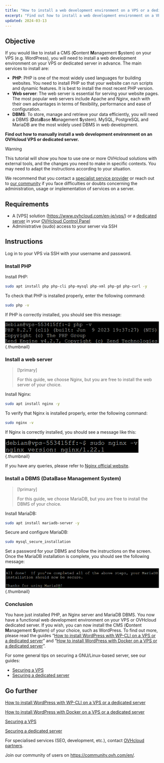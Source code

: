 ```yaml
---
title: "How to install a web development environment on a VPS or a dedicated server"
excerpt: "Find out how to install a web development environment on a VPS or an OVHcloud dedicated server"
updated: 2024-03-13
---
```


## Objective

If you would like to install a CMS (**C**ontent **M**anagement **S**ystem) on your VPS (e.g. WordPress), you will need to install a web development environment on your VPS or dedicated server in advance. The main services to install are:

- **PHP**: PHP is one of the most widely used languages for building websites. You need to install PHP so that your website can run scripts and dynamic features. It is best to install the most recent PHP version.
- **Web server**: The web server is essential for serving your website pages. The most popular web servers include Apache and Nginx, each with their own advantages in terms of flexibility, performance and ease of configuration.
- **DBMS**: To store, manage and retrieve your data efficiently, you will need a DBMS (**D**ata**B**ase **M**anagement **S**ystem). MySQL, PostgreSQL and MariaDB are the most widely used DBMS in web development.

**Find out how to manually install a web development environment on an OVHcloud VPS or dedicated server.**

> [!warning]
> This tutorial will show you how to use one or more OVHcloud solutions with external tools, and the changes you need to make in specific contexts. You may need to adapt the instructions according to your situation.
>
> We recommend that you contact a [specialist service provider](https://partner.ovhcloud.com/en-ie/directory/) or reach out to [our community](https://community.ovh.com/en/) if you face difficulties or doubts concerning the administration, usage or implementation of services on a server.
>

## Requirements

- A [VPS] solution (https://www.ovhcloud.com/en-ie/vps/) or a [dedicated server](https://www.ovhcloud.com/en-ie/bare-metal/) in your [OVHcloud Control Panel](/links/manager)
- Administrative (sudo) access to your server via SSH

## Instructions

Log in to your VPS via SSH with your username and password.

### Install PHP

Install PHP:

```sh
sudo apt install php php-cli php-mysql php-xml php-gd php-curl -y
```

To check that PHP is installed properly, enter the following command:

```sh
sudo php -v
```

If PHP is correctly installed, you should see this message:

![env dev web](images/result_php_v.png){.thumbnail}

### Install a web server

> [!primary]
>
> For this guide, we choose Nginx, but you are free to install the web server of your choice.
>

Install Nginx:

```sh
sudo apt install nginx -y
```

To verify that Nginx is installed properly, enter the following command:

```sh
sudo nginx -v
```

If Nginx is correctly installed, you should see a message like this:

![env dev web](images/result_nginx_v.png){.thumbnail}

If you have any queries, please refer to [Nginx official website](https://www.nginx.com/).

### Install a DBMS (**D**ata**B**ase **M**anagement **S**ystem)

> [!primary]
>
> For this guide, we choose MariaDB, but you are free to install the DBMS of your choice.
>

Install MariaDB:

```sh
sudo apt install mariadb-server -y
```

Secure and configure MariaDB:

```sh
sudo mysql_secure_installation
```

Set a password for your DBMS and follow the instructions on the screen. Once the MariaDB installation is complete, you should see the following message:

![env dev web](images/success_msg_mariadb.png){.thumbnail}

### Conclusion

You have just installed PHP, an Nginx server and MariaDB DBMS. You now have a functional web development environment on your VPS or OVHcloud dedicated server. If you wish, you can now install the CMS (**C**ontent **M**anagement **S**ystem) of your choice, such as WordPress. To find out more, please read the guides “[How to install WordPress with WP-CLI on a VPS or a dedicated server](/pages/bare_metal_cloud/virtual_private_servers/install_wordpress_site_on_vps)” and “[How to install WordPress with Docker on a VPS or a dedicated server](/pages/bare_metal_cloud/virtual_private_servers/install_wordpress_docker_on_vps)”.

For some general tips on securing a GNU/Linux-based server, see our guides:

- [Securing a VPS](/pages/bare_metal_cloud/virtual_private_servers/secure_your_vps)
- [Securing a dedicated server](/pages/bare_metal_cloud/dedicated_servers/securing-a-dedicated-server)

## Go further <a name="go-further"></a>

[How to install WordPress with WP-CLI on a VPS or a dedicated server](/pages/bare_metal_cloud/virtual_private_servers/install_wordpress_site_on_vps)

[How to install WordPress with Docker on a VPS or a dedicated server](/pages/bare_metal_cloud/virtual_private_servers/install_wordpress_docker_on_vps)

[Securing a VPS](/pages/bare_metal_cloud/virtual_private_servers/secure_your_vps)

[Securing a dedicated server](/pages/bare_metal_cloud/dedicated_servers/securing-a-dedicated-server)

For specialised services (SEO, development, etc.), contact [OVHcloud partners](https://partner.ovhcloud.com/en-ie/directory/).

Join our community of users on <https://community.ovh.com/en/>.
